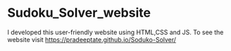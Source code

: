 # Sudoku_Solver_website
I developed this user-friendly website using HTML,CSS and JS. To see the website visit https://pradeeptate.github.io/Soduko-Solver/
